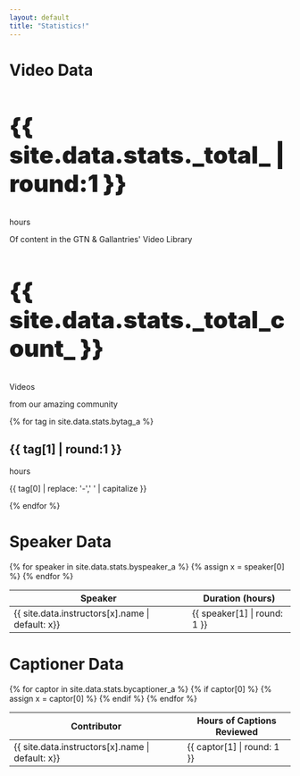 ```yaml
---
layout: default
title: "Statistics!"
---
```

<h1 id="video-data">Video Data</h1>
<div class="row">
	<div class="col-md-6">
	<div class="card bg-primary text-white">
		<div class="card-body">
			<h2 class="card-title" style="font-weight: 900; font-size: 300%">{{ site.data.stats._total_ | round:1 }}</h2>
			<p class="card-subtitle mb-2">hours</p>
			<p class="card-text">Of content in the GTN & Gallantries' Video Library</p>
		</div>
	</div>
	</div>
	<div class="col-md-6">
	<div class="card bg-primary text-white">
		<div class="card-body">
			<h2 class="card-title" style="font-weight: 900; font-size: 300%">{{ site.data.stats._total_count_ }}</h2>
			<p class="card-subtitle mb-2">Videos</p>
			<p class="card-text">from our amazing community</p>
		</div>
	</div>
	</div>
</div>

<div class="row">
	{% for tag in site.data.stats.bytag_a %}
	<div class="col-md-3">
		<div class="card">
		<div class="card-body">
			<h2 class="card-title">{{ tag[1] | round:1 }}</h2>
			<p class="card-subtitle mb-2 text-muted">hours</p>
			<p class="card-text">{{ tag[0] | replace: '-',' ' | capitalize }}</p>
		</div>
		</div>
	</div>
	{% endfor %}
</div>

<h1 id="speaker-data">Speaker Data</h1>

<table>
	<thead>
		<tr>
			<th>Speaker</th>
			<th>Duration (hours)</th>
		</tr>
	</thead>
	<tbody>
	{% for speaker in site.data.stats.byspeaker_a %}
		<tr>
			{% assign x = speaker[0] %}
			<td>{{ site.data.instructors[x].name | default: x}}</td>
			<td>{{ speaker[1] | round: 1 }}</td>
		</tr>
	{% endfor %}
	</tbody>
</table>

<h1 id="captioner-data">Captioner Data</h1>
<table>
	<thead>
		<tr>
			<th>Contributor</th>
			<th>Hours of Captions Reviewed</th>
		</tr>
	</thead>
	<tbody>
	{% for captor in site.data.stats.bycaptioner_a %}
		{% if captor[0] %}
		<tr>
			{% assign x = captor[0] %}
			<td>{{ site.data.instructors[x].name | default: x}}</td>
			<td>{{ captor[1] | round: 1 }}</td>
		</tr>
		{% endif %}
	{% endfor %}
	</tbody>
</table>
